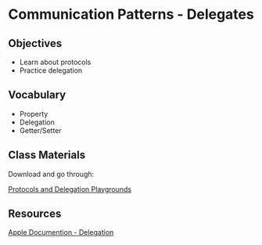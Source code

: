 # Communication Patterns - Delegates

## Objectives

- Learn about protocols
- Practice delegation

## Vocabulary

- Property
- Delegation
- Getter/Setter

## Class Materials

Download and go through:

[Protocols and Delegation Playgrounds](communication-patterns-delegation.playground)

## Resources

[Apple Documention - Delegation](https://developer.apple.com/library/content/documentation/General/Conceptual/DevPedia-CocoaCore/Delegation.html)